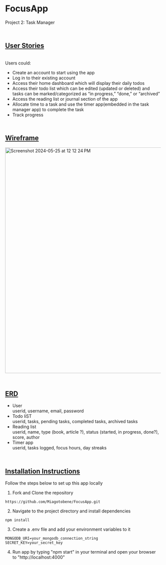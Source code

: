 # FocusApp
Project 2: Task Manager </BR> 
## <br /> <ins> __User Stories__ </ins>
</br> Users could:
* Create an account to start using the app
* Log in to their existing account
* Access their home dashboard which will display their daily todos
* Access their todo list which can be edited (updated or deleted) and tasks can be marked/categorized as “in progress,” “done,” or “archived”
* Access the reading list or journal section of the app
* Allocate time to a task and use the timer app(embedded in the task manager app) to complete the task
* Track progress
## <br /> <ins> __Wireframe__ </ins>
<img width="728" alt="Screenshot 2024-05-25 at 12 12 24 PM" src="https://github.com/Miagotobene/TimerApp/assets/90000641/ec7765e3-3190-4990-a02a-debb9a22276e">

## <br /> <ins> __ERD__ </ins>
* User
</br> userid, username, email, password
* Todo liST
</br> userid, tasks, pending tasks, completed tasks, archived tasks
* Reading list
</br> userid, name, type (book, article ?), status (started, in progress, done?), score, author
* Timer app
</br> userid, tasks logged, focus hours, day streaks

## <br /> <ins> __Installation Instructions__ </ins>
Follow the steps below to set up this app locally
1. Fork and Clone the repository
```
https://github.com/Miagotobene/FocusApp.git
```
2. Navigate to the project directory and install dependencies
```
npm install
```
3. Create a .env file and add your environment variables to it
```
MONGODB_URI=your_mongodb_connection_string
SECRET_KEY=your_secret_key
```
4. Run app by typing "npm start" in your terminal and open your browser to "http://localhost:4000"
